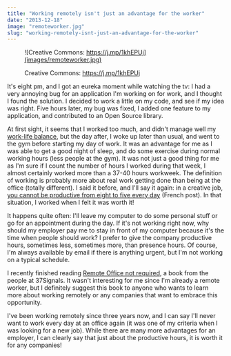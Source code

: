 ```yaml
---
title: "Working remotely isn't just an advantage for the worker"
date: "2013-12-18"
image: "remoteworker.jpg"
slug: "working-remotely-isnt-just-an-advantage-for-the-worker"
---
```


<figure>

![Creative Commons: https://j.mp/1khEPUj](images/remoteworker.jpg)

<figcaption>

Creative Commons: https://j.mp/1khEPUj

</figcaption>

</figure>

It's eight pm, and I got an eureka moment while watching the tv: I had a very annoying bug for an application I'm working on for work, and I thought I found the solution. I decided to work a little on my code, and see if my idea was right. Five hours later, my bug was fixed, I added one feature to my application, and contributed to an Open Source library.

At first sight, it seems that I worked too much, and didn't manage well my [work-life balance](https://fred.dev/work-hard-play-hard/ "Work hard, play hard"), but the day after, I woke up later than usual, and went to the gym before starting my day of work. It was an advantage for me as I was able to get a good night of sleep, and do some exercise during normal working hours (less people at the gym). It was not just a good thing for me as I'm sure if I count the number of hours I worked during that week, I almost certainly worked more than a 37-40 hours workweek. The definition of working is probably more about real work getting done than being at the office (totally different). I said it before, and I'll say it again: in a creative job, [you cannot be productive from eight to five every day](https://fred.dev/productif-de-08h00-a-17h00-est-ce-possible/ "Productif de 08h00 à 17h00, est-ce possible?") (French post). In that situation, I worked when I felt it was worth it!

It happens quite often: I'll leave my computer to do some personal stuff or go for an appointment during the day. If it's not working right now, why should my employer pay me to stay in front of my computer because it's the time when people should work? I prefer to give the company productive hours, sometimes less, sometimes more, than presence hours. Of course, I'm always available by email if there is anything urgent, but I'm not working on a typical schedule.

I recently finished reading [Remote Office not required](https://www.amazon.ca/gp/product/B00C0ALZ0W/ref=as_li_ss_tl?ie=UTF8&camp=15121&creative=390961&creativeASIN=B00C0ALZ0W&linkCode=as2&tag=outofcomzon-20), a book from the people at 37Signals. It wasn't interesting for me since I'm already a remote worker, but I definitely suggest this book to anyone who wants to learn more about working remotely or any companies that want to embrace this opportunity.

I've been working remotely since three years now, and I can say I'll never want to work every day at an office again (it was one of my criteria when I was looking for a new job). While there are many more advantages for an employer, I can clearly say that just about the productive hours, it is worth it for any companies!
